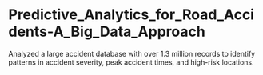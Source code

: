 # Predictive_Analytics_for_Road_Accidents-A_Big_Data_Approach
Analyzed a large accident database with over 1.3 million records to identify patterns in accident severity, peak accident times,  and high-risk locations. 
